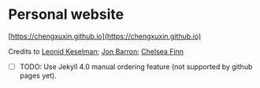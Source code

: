 # Personal website
[https://chengxuxin.github.io](https://chengxuxin.github.io)

Credits to [Leonid Keselman](https://leonidk.com); [Jon Barron](https://jonbarron.info); [Chelsea Finn](https://ai.stanford.edu/~cbfinn/)
- [ ] TODO: Use Jekyll 4.0 manual ordering feature (not supported by github pages yet).

